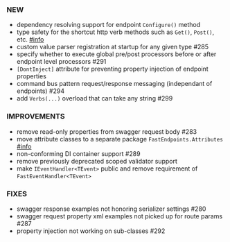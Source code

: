 ### NEW
- dependency resolving support for endpoint `Configure()` method
- type safety for the shortcut http verb methods such as `Get()`, `Post()`, etc. [#info](https://fast-endpoints.com/docs/misc-conveniences#shorthand-route-configuration)
- custom value parser registration at startup for any given type #285
- specify whether to execute global pre/post processors before or after endpoint level processors #291
- `[DontInject]` attribute for preventing property injection of endpoint properties
- command bus pattern request/response messaging (independant of endpoints) #294
- add `Verbs(...)` overload that can take any string #299

### IMPROVEMENTS
- remove read-only properties from swagger request body #283
- move attribute classes to a separate package `FastEndpoints.Attributes` [#info](https://discord.com/channels/933662816458645504/955771546654359553/1032020804671647854)
- non-conforming DI container support #289
- remove previously deprecated scoped validator support
- make `IEventHandler<TEvent>` public and remove requirement of `FastEventHandler<TEvent>`

### FIXES
- swagger response examples not honoring serializer settings #280
- swagger request property xml examples not picked up for route params #287 
- property injection not working on sub-classes #292